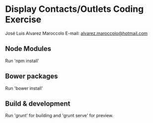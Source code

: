 # Display Contacts/Outlets Coding Exercise

José Luis Alvarez Maroccolo
E-mail: alvarez.maroccolo@hotmail.com

## Node Modules
Run 'npm install'

## Bower packages
Run 'bower install'

## Build & development

Run 'grunt' for building and 'grunt serve' for preview.

